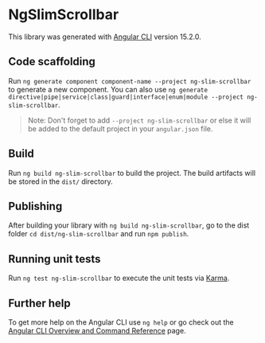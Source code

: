 # NgSlimScrollbar

This library was generated with [Angular CLI](https://github.com/angular/angular-cli) version 15.2.0.

## Code scaffolding

Run `ng generate component component-name --project ng-slim-scrollbar` to generate a new component. You can also use `ng generate directive|pipe|service|class|guard|interface|enum|module --project ng-slim-scrollbar`.
> Note: Don't forget to add `--project ng-slim-scrollbar` or else it will be added to the default project in your `angular.json` file. 

## Build

Run `ng build ng-slim-scrollbar` to build the project. The build artifacts will be stored in the `dist/` directory.

## Publishing

After building your library with `ng build ng-slim-scrollbar`, go to the dist folder `cd dist/ng-slim-scrollbar` and run `npm publish`.

## Running unit tests

Run `ng test ng-slim-scrollbar` to execute the unit tests via [Karma](https://karma-runner.github.io).

## Further help

To get more help on the Angular CLI use `ng help` or go check out the [Angular CLI Overview and Command Reference](https://angular.io/cli) page.
